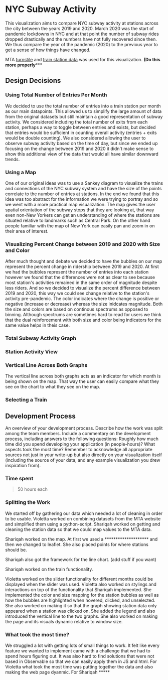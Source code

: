 # NYC Subway Activity 
This visualization aims to compare NYC subway activity at stations across the city between the years 2019 and 2020. March 2020 was the start of pandemic lockdowns in NYC and at that point the number of subway rides dropped drastically and the numbers have not fully recovered since then. We thus compare the year of the pandemic (2020) to the previous year to get a sense of how things have changed. 

MTA [turnstile](https://qri.cloud/nyc-transit-data/turnstile_daily_counts_2020) and [train station data](http://web.mta.info/developers/developer-data-terms.html#data) was used for this visualization. 
********(Do this more properly***********

## Design Decisions

### Using Total Number of Entries Per Month 
We decided to use the total number of entries into a train station per month as our main datapoints. This allowed us to simplify the large amount of data from the original datasets but still maintain a good representation of subway activity. We considered including the total number of exits from each station, perhaps a way to toggle between entries and exists, but decided that entries would be sufficient in counting overall activity (entries + exits would be double counting). We also considered allowing the user to observe subway activity based on the time of day, but since we ended up focusing on the change between 2019 and 2020 it didn't make sense to show this additional view of the data that would all have similar downward trends. 

### Using a Map 
One of our original ideas was to use a Sankey diagram to visualize the trains and connections of the NYC subway system and have the size of the points correlate to the number of entries at stations. In the end we found that this idea was too abstract for the information we were trying to portray and so we went with a more practical map visualization. The map gives the user spatial orientation of the subway stops that they are looking at, that way even non-New Yorkers can get an understanding of where the stations are situated relative to landmarks such as Central Park. On the other hand people familiar with the map of New York can easily pan and zoom in on their area of interest. 

### Visualizing Percent Change between 2019 and 2020 with Size and Color
After much thought and debate we decided to have the bubbles on our map represent the percent change in ridership between 2019 and 2020. At first we had the bubbles represent the number of entries into each station however we found that the differences were not as clear to see because most station's activities remained in the same order of magnitude despite less riders. 
And so we decided to visualize the percent difference between 2019 and 2020, this way we could see change relative to the station's activity pre-pandemic. The color indicates where the change is positive or negative (increase or decrease) whereas the size inidcates magnitude. Both the size and colors are based on continous spectrums as opposed to binning. Although spectrums are sometimes hard to read for users we think that the dual reinforcement with both size and color being indicators for the same value helps in theis case. 

### Total Subway Activity Graph

### Station Activity View 

### Vertical Line Across Both Graphs
The vertical line across both graphs acts as an indicator for which month is being shown on the map. That way the user can easily compare what they see on the chart to what they see on the map. 

### Selecting a Train 

## Development Process 
An overview of your development process. Describe how the work was split among the team members. Include a commentary on the development process, including answers to the following questions: Roughly how much time did you spend developing your application (in people-hours)? What aspects took the most time?
Remember to acknowledge all appropriate sources not just in your write-up but also directly on your visualization itself (including the source of your data, and any example visualization you drew inspiration from).
### Time spent
>50 hours each

### Splitting the Work
We started off by gathering our data which needed a lot of cleaning in order to be usable. Violetta worked on combining datasets from the MTA website and simplified them using a python-script. Shariqah worked on getting and cleaning the station data so that we could map values to the MTA data. 

Shariqah worked on the map. At first we used a ******************** and then we changed to leaflet. She also placed points for where stations should be. 

Shariqah also got the framework for the line chart. (add stuff if you want) 

Shariqah worked on the train functionality. 

Violetta worked on the slider functionality for different months could be displayed when the slider was used. Violetta also worked on stylings and interactions on top of the functionality that Shariqah implemented. She implemented the color and size mapping for the station bubbles as well as how the bubbles are highlighted when hovered, clicked, and unselected. She also worked on making it so that the graph showing station data only appeared when a station was clicked on. She added the legend and also introduced the vertical line to the two graphs. She also worked on making the page and its visuals dynamic relative to window size. 

### What took the most time?
We struggled a lot with getting lots of small things to work. It felt like every feature we wanted to implement came with a challenge that we had to spend hours figuring out. It was also hard to find solutions that were not based in Observable so that we can easily apply them in JS and html. For Violetta what took the most time was putting together the data and also making the web page dyanmic. For Shariqah *****

